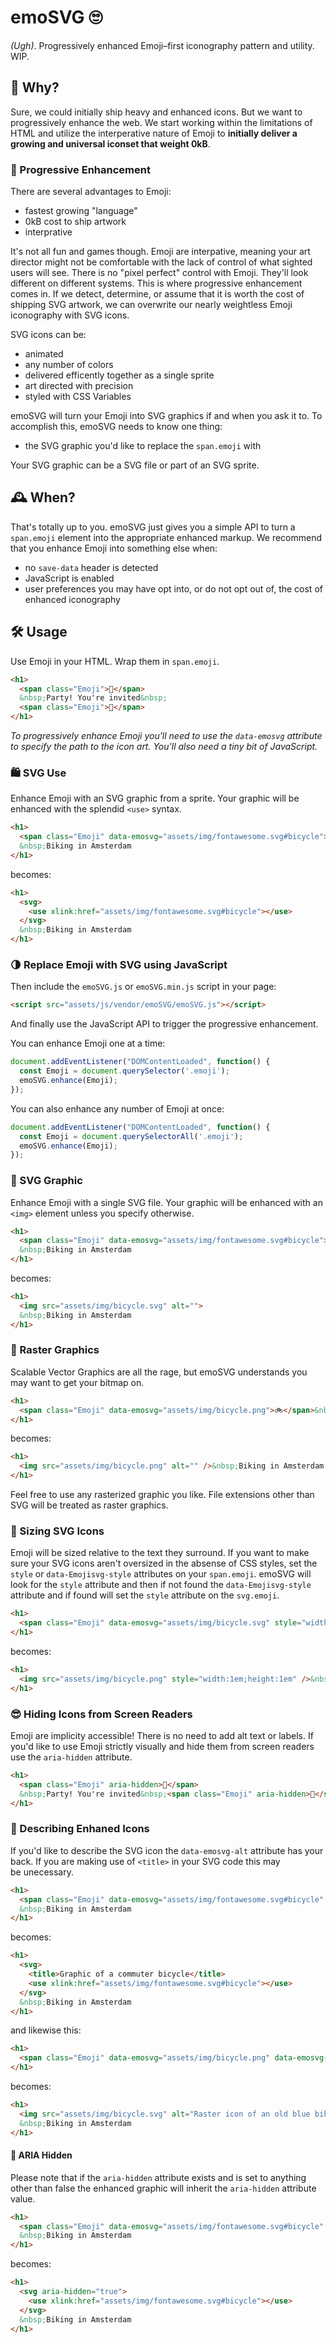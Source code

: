 # emoSVG 🙄
*(Ugh)*. Progressively enhanced Emoji&ndash;first iconography pattern and utility.  
WIP.

## 🤔 Why?
Sure, we could initially ship heavy and enhanced icons. But we want to progressively enhance the web. We start working within the limitations of HTML and utilize the interperative nature of Emoji to **initially deliver a growing and universal iconset that weight&nbsp;0kB**.

### 💅 Progressive Enhancement

There are several advantages to Emoji:
 - fastest growing "language"
 - 0kB cost to ship artwork
 - interprative 
 
It's not all fun and games though. Emoji are interpative, meaning your art director might not be comfortable with the lack of control of what sighted users will see. There is no "pixel perfect" control with Emoji. They'll look different on different systems. This is where progressive enhancement comes in. If we detect, determine, or assume that it is worth the cost of shipping SVG artwork, we can overwrite our nearly weightless Emoji iconography with SVG icons.

SVG icons can be:
 - animated 
 - any number of colors
 - delivered efficently together as a single sprite
 - art directed with precision
 - styled with CSS Variables
 
emoSVG will turn your Emoji into SVG graphics if and when you ask it to. To accomplish this, emoSVG needs to know one thing:
 - the SVG graphic you'd like to replace the `span.emoji` with

Your SVG graphic can be a SVG file or part of an SVG sprite.

## 🕰 When?
That's totally up to you. emoSVG just gives you a simple API to turn a `span.emoji` element into the appropriate enhanced markup. We recommend that you enhance Emoji into something else when:
 - no `save-data` header is detected
 - JavaScript is enabled
 - user preferences you may have opt into, or do not opt out of, the cost of enhanced iconography

## 🛠 Usage

Use Emoji in your HTML. Wrap them in `span.emoji`.
```html
<h1>
  <span class="Emoji">🎉</span>
  &nbsp;Party! You're invited&nbsp;
  <span class="Emoji">💃</span>
</h1>
```

_To progressively enhance Emoji you'll need to use the `data-emosvg` attribute to specify the path to the icon art. You'll also need a tiny bit of&nbsp;JavaScript._

### 🛍 SVG Use 
Enhance Emoji with an SVG graphic from a sprite. Your graphic will be enhanced with the splendid `<use>` syntax.
```html
<h1>
  <span class="Emoji" data-emosvg="assets/img/fontawesome.svg#bicycle">🚲</span>
  &nbsp;Biking in Amsterdam
</h1>
```

becomes:
```html
<h1>
  <svg>
    <use xlink:href="assets/img/fontawesome.svg#bicycle"></use>
  </svg>
  &nbsp;Biking in Amsterdam
</h1>
```

### 🌗 Replace Emoji with SVG using JavaScript

Then include the `emoSVG.js` or `emoSVG.min.js` script in your page:
```html
<script src="assets/js/vendor/emoSVG/emoSVG.js"></script>
```

And finally use the JavaScript API to trigger the progressive enhancement.

You can enhance Emoji one at a time:

```js
document.addEventListener("DOMContentLoaded", function() {
  const Emoji = document.querySelector('.emoji');
  emoSVG.enhance(Emoji);
});
```

You can also enhance any number of Emoji at once:

```js
document.addEventListener("DOMContentLoaded", function() {
  const Emoji = document.querySelectorAll('.emoji');
  emoSVG.enhance(Emoji);
});
```

### 🎨 SVG Graphic
Enhance Emoji with a single SVG file. Your graphic will be enhanced with an `<img>` element unless you specify otherwise.
```html
<h1>
  <span class="Emoji" data-emosvg="assets/img/fontawesome.svg#bicycle">🚲</span>
  &nbsp;Biking in Amsterdam
</h1>
```

becomes:
```html
<h1>
  <img src="assets/img/bicycle.svg" alt="">
  &nbsp;Biking in Amsterdam
</h1>
```

### 👾 Raster Graphics
Scalable Vector Graphics are all the rage, but emoSVG understands you may want to get your bitmap on.

```html
<h1>
  <span class="Emoji" data-emosvg="assets/img/bicycle.png">🚲</span>&nbsp;Biking in Amsterdam
</h1>
```

becomes:
```html
<h1>
  <img src="assets/img/bicycle.png" alt="" />&nbsp;Biking in Amsterdam
</h1>
```

Feel free to use any rasterized graphic you like. File extensions other than SVG will be treated as raster graphics.

### 🐣 Sizing SVG Icons
Emoji will be sized relative to the text they surround. If you want to make sure your SVG icons aren't oversized in the absense of CSS styles, set the `style` or `data-Emojisvg-style` attributes on your `span.emoji`. emoSVG will look for the `style` attribute and then if not found the `data-Emojisvg-style` attribute and if found will set the `style` attribute on the&nbsp;`svg.emoji`.

```html
<h1>
  <span class="Emoji" data-emosvg="assets/img/bicycle.svg" style="width:1em;height:1em">🚲</span>&nbsp;Biking in Amsterdam
</h1>
```

becomes:
```html
<h1>
  <img src="assets/img/bicycle.png" style="width:1em;height:1em" />&nbsp;Biking in Amsterdam
</h1>
```

### 😎 Hiding Icons from Screen Readers

Emoji are implicity accessible! There is no need to add alt text or labels. If you'd like to use Emoji strictly visually and hide them from screen readers use the `aria-hidden` attribute.

```html
<h1>
  <span class="Emoji" aria-hidden>🎉</span>
  &nbsp;Party! You're invited&nbsp;<span class="Emoji" aria-hidden>💃</span>
</h1>
```

### 📣 Describing Enhaned Icons

If you'd like to describe the SVG icon the `data-emosvg-alt` attribute has your back. If you are making use of `<title>` in your SVG code this may be&nbsp;unecessary.

```html
<h1>
  <span class="Emoji" data-emosvg="assets/img/fontawesome.svg#bicycle" data-emosvg-alt="Graphic of a commuter bicycle">🚲</span>
  &nbsp;Biking in Amsterdam
</h1>
```

becomes:
```html
<h1>
  <svg>
    <title>Graphic of a commuter bicycle</title>
    <use xlink:href="assets/img/fontawesome.svg#bicycle"></use>
  </svg>
  &nbsp;Biking in Amsterdam
</h1>
```

and likewise this:
```html
<h1>
  <span class="Emoji" data-emosvg="assets/img/bicycle.png" data-emosvg-alt="Raster icon of an old blue bike">🚲</span>&nbsp;Biking in Amsterdam
</h1>
```

becomes:
```html
<h1>
  <img src="assets/img/bicycle.svg" alt="Raster icon of an old blue bike">
  &nbsp;Biking in Amsterdam
</h1>
```

#### 👻 ARIA Hidden
Please note that if the `aria-hidden` attribute exists and is set to anything other than false the enhanced graphic will inherit the `aria-hidden` attribute value.

```html
<h1>
  <span class="Emoji" data-emosvg="assets/img/fontawesome.svg#bicycle" aria-hidden="true">🚲</span>
  &nbsp;Biking in Amsterdam
</h1>
```

becomes:
```html
<h1>
  <svg aria-hidden="true">
    <use xlink:href="assets/img/fontawesome.svg#bicycle"></use>
  </svg>
  &nbsp;Biking in Amsterdam
</h1>
```



